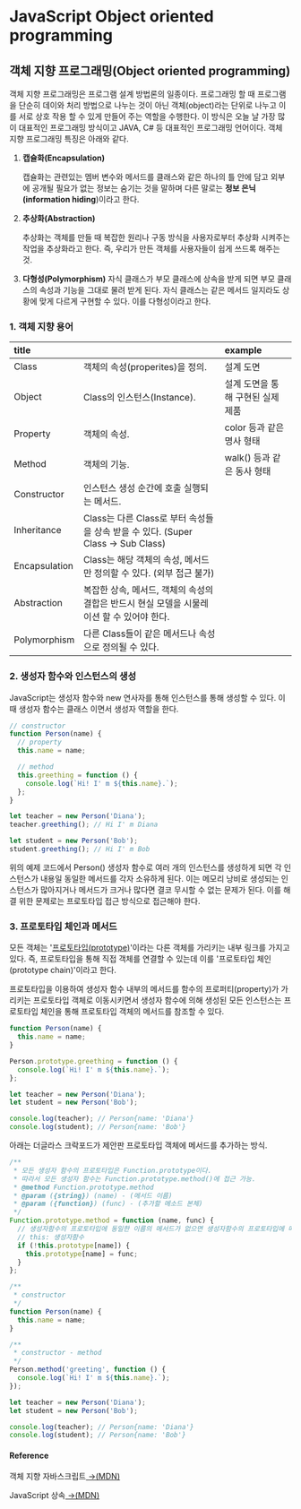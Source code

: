# JavaScript Object oriented programming

## 객체 지향 프로그래밍\(Object oriented programming\)

 객체 지향 프로그래밍은 프로그램 설계 방법론의 일종이다. 프로그래밍 할 때 프로그램을 단순히 데이와 처리 방법으로 나누는 것이 아닌 객체\(object\)라는 단위로 나누고 이를 서로 상호 작용 할 수 있게 만들어 주는 역할을 수행한다. 이 방식은 오늘 날 가장 많이 대표적인 프로그래밍 방식이고 JAVA, C\# 등 대표적인 프로그래밍 언어이다. 객체 지향 프로그래밍 특징은 아래와 같다.

1. **캡슐화\(Encapsulation\)**

   캡슐화는 관련있는 멤버 변수와 메서드를 클래스와 같은 하나의 틀 안에 담고 외부에 공개될 필요가 없는 정보는 숨기는 것을 말하며 다른 말로는 **정보 은닉\(information hiding**\)이라고 한다.

2. **추상화\(Abstraction\)**

   추상화는 객체를 만들 때 복잡한 원리나 구동 방식을 사용자로부터 추상화 시켜주는 작업을 추상화라고 한다. 즉, 우리가 만든 객체를 사용자들이 쉽게 쓰드록 해주는 것.

3. **다형성\(Polymorphism\)** 자식 클래스가 부모 클래스에 상속을 받게 되면 부모 클래스의 속성과 기능을 그대로 물려 받게 된다. 자식 클래스는 같은 메서드 일지라도 상황에 맞게 다르게 구현할 수 있다. 이를 다형성이라고 한다.

### 1. 객체 지향 용어

| title |  | example |
| :--- | :--- | :--- |
| Class | 객체의 속성\(properites\)을 정의. | 설계 도면 |
| Object | Class의 인스턴스\(Instance\). | 설계 도면을 통해 구현된 실제 제품 |
| Property | 객체의 속성. | color 등과 같은 명사 형태 |
| Method | 객체의 기능. | walk\(\) 등과 같은 동사 형태 |
| Constructor | 인스턴스 생성 순간에 호출 실행되는 메서드. |  |
| Inheritance | Class는 다른 Class로 부터 속성들을 상속 받을 수 있다. \(Super Class → Sub Class\) |  |
| Encapsulation | Class는 해당 객체의 속성, 메서드만 정의할 수 있다. \(외부 접근 불가\) |  |
| Abstraction | 복잡한 상속, 메서드, 객체의 속성의 결합은 반드시 현실 모델을 시물레이션 할 수 있어야 한다. |  |
| Polymorphism | 다른 Class들이 같은 메서드나 속성으로 정의될 수 있다. |  |

### 2. 생성자 함수와 인스턴스의 생성

 JavaScript는 생성자 함수와 new 연사자를 통해 인스턴스를 통해 생성할 수 있다. 이때 생성자 함수는 클래스 이면서 생성자 역할을 한다.

```javascript
// constructor
function Person(name) {
  // property
  this.name = name;

  // method
  this.greething = function () {
    console.log(`Hi! I' m ${this.name}.`);
  };
}

let teacher = new Person('Diana');
teacher.greething(); // Hi I' m Diana

let student = new Person('Bob');
student.greething(); // Hi I' m Bob
```

위의 예제 코드에서 Person\(\) 생성자 함수로 여러 개의 인스턴스를 생성하게 되면 각 인스턴스가 내용일 동일한 메서드를 각자 소유하게 된다. 이는 메모리 낭비로 생성되는 인스턴스가 많아지거나 메서드가 크거나 많다면 결코 무시할 수 없는 문제가 된다. 이를 해결 위한 문제로는 프로토타입 접근 방식으로 접근해야 한다.

### 3. 프로토타입 체인과 메서드

모든 객체는 '[프로토타입\(prototype\)](https://poiemaweb.com/js-prototype)'이라는 다른 객체를 가리키는 내부 링크를 가지고 있다. 즉, 프로토타입을 통해 직접 객체를 연결할 수 있는데 이를 '프로토타입 체인\(prototype chain\)'이라고 한다. 

 프로토타입을 이용하여 생성자 함수 내부의 메서드를 함수의 프로퍼티\(property\)가 가리키는 프로토타입 객체로 이동시키면서 생성자 함수에 의해 생성된 모든 인스턴스는 프로토타입 체인을 통해 프로토타입 객체의 메서드를 참조할 수 있다.

```javascript
function Person(name) {
  this.name = name;
}

Person.prototype.greething = function () {
  console.log(`Hi! I' m ${this.name}.`);
};

let teacher = new Person('Diana');
let student = new Person('Bob');

console.log(teacher); // Person{name: 'Diana'}
console.log(student); // Person{name: 'Bob'}
```

아래는 더글라스 크락포드가 제안판 프로토타입 객체에 메서드를 추가하는 방식.

```javascript
/**
 * 모든 생성자 함수의 프로토타입은 Function.prototype이다.
 * 따라서 모든 생성자 함수는 Function.prototype.method()에 접근 가능.
 * @method Function.prototype.method
 * @param ({string}) (name) - (메서드 이름)
 * @param ({function}) (func) - (추가할 메소드 본체)
 */
Function.prototype.method = function (name, func) {
  // 생성자함수의 프로토타입에 동일한 이름의 메서드가 없으면 생성자함수의 프로토타입에 메서드를 추가
  // this: 생성자함수
  if (!this.prototype[name]) {
    this.prototype[name] = func;
  }
};

/**
 * constructor
 */
function Person(name) {
  this.name = name;
}

/**
 * constructor - method
 */
Person.method('greeting', function () {
  console.log(`Hi! I' m ${this.name}.`);
});

let teacher = new Person('Diana');
let student = new Person('Bob');

console.log(teacher); // Person{name: 'Diana'}
console.log(student); // Person{name: 'Bob'}

```

#### Reference

객체 지향 자바스크립트[ →\(MDN\)](https://developer.mozilla.org/ko/docs/Web/JavaScript/Introduction_to_Object-Oriented_JavaScript)

JavaScript 상속[ →\(MDN\)](https://developer.mozilla.org/en-US/docs/Learn/JavaScript/Objects/Inheritance)



#### 



